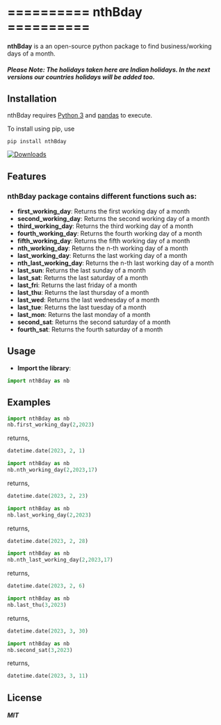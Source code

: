# ========== nthBday ==========


**nthBday** is a an open-source python package to find business/working days of a month.

##### Please Note: The holidays taken here are Indian holidays. In the next versions our countries holidays will be added too.

## Installation

nthBday requires [Python 3](https://www.python.org/downloads/) and [pandas](https://pandas.pydata.org/) to execute.

To install using pip, use

`pip install nthBday`

[![Downloads](https://static.pepy.tech/badge/nthbday/month)](https://pepy.tech/project/nthbday)

## Features 

### nthBday package contains different functions such as:
* **first_working_day**: Returns the first working day of a month
* **second_working_day**: Returns the second working day of a month
* **third_working_day**: Returns the third working day of a month
* **fourth_working_day**: Returns the fourth working day of a month
* **fifth_working_day**: Returns the fifth working day of a month
* **nth_working_day**: Returns the n-th working day of a month
* **last_working_day**: Returns the last working day of a month
* **nth_last_working_day**: Returns the n-th last working day of a month
* **last_sun**: Returns the last sunday of a month
* **last_sat**: Returns the last saturday of a month
* **last_fri**: Returns the last friday of a month
* **last_thu**: Returns the last thursday of a month
* **last_wed**: Returns the last wednesday of a month
* **last_tue**: Returns the last tuesday of a month
* **last_mon**: Returns the last monday of a month
* **second_sat**: Returns the second saturday of a month
* **fourth_sat**: Returns the fourth saturday of a month


## Usage

* **Import the library**:

``` python
import nthBday as nb
```

## Examples


``` python
import nthBday as nb
nb.first_working_day(2,2023)
```

returns,

``` Python
datetime.date(2023, 2, 1)
```


``` python
import nthBday as nb
nb.nth_working_day(2,2023,17)
```

returns,

``` Python
datetime.date(2023, 2, 23)
```



``` python
import nthBday as nb
nb.last_working_day(2,2023)
```

returns,

``` Python
datetime.date(2023, 2, 28)
```


``` python
import nthBday as nb
nb.nth_last_working_day(2,2023,17)
```

returns,

``` Python
datetime.date(2023, 2, 6)
```



``` python
import nthBday as nb
nb.last_thu(3,2023)
```

returns,

``` Python
datetime.date(2023, 3, 30)
```


``` python
import nthBday as nb
nb.second_sat(3,2023)
```

returns,

``` Python
datetime.date(2023, 3, 11)
```








## License

##### MIT

